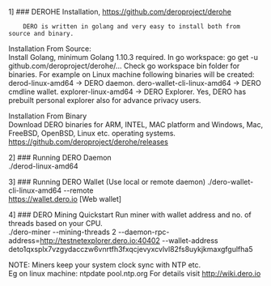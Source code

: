 1] ### DEROHE Installation, https://github.com/deroproject/derohe  

        DERO is written in golang and very easy to install both from source and binary.
Installation From Source:  
    Install Golang, minimum Golang 1.10.3 required.
    In go workspace: go get -u github.com/deroproject/derohe/...
    Check go workspace bin folder for binaries.
    For example on Linux machine following binaries will be created:
        derod-linux-amd64 -> DERO daemon.
        dero-wallet-cli-linux-amd64 -> DERO cmdline wallet.
        explorer-linux-amd64 -> DERO Explorer. Yes, DERO has prebuilt personal explorer also for advance privacy users.

Installation From Binary  
        Download DERO binaries for ARM, INTEL, MAC platform and Windows, Mac, FreeBSD, OpenBSD, Linux etc. operating systems.  
https://github.com/deroproject/derohe/releases

2] ### Running DERO Daemon  
./derod-linux-amd64 

3] ### Running DERO Wallet (Use local or remote daemon) 
./dero-wallet-cli-linux-amd64 --remote  
https://wallet.dero.io [Web wallet]

4] ### DERO Mining Quickstart
Run miner with wallet address and no. of threads based on your CPU.  
./dero-miner --mining-threads 2 --daemon-rpc-address=http://testnetexplorer.dero.io:40402 --wallet-address deto1qxsplx7vzgydacczw6vnrtfh3fxqcjevyxcvlvl82fs8uykjkmaxgfgulfha5  

NOTE: Miners keep your system clock sync with NTP etc.  
Eg on linux machine: ntpdate pool.ntp.org 
For details visit http://wiki.dero.io
